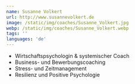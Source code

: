 ```yaml
---
name: Susanne Volkert
url: http://www.susannevolkert.de
image: /static/img/coaches/Susanne_Volkert.jpg
webp: /static/img/coaches/Susanne_Volkert.webp
tags: ''
languages: 'de'
---
```


<ul><li>Wirtschaftspsychologin &amp; systemischer Coach</li><li>Business- und Bewerbungscoaching</li><li>Stress- und Zeitmanagement&nbsp;</li><li>Resilienz und Positive Psychologie</li></ul>